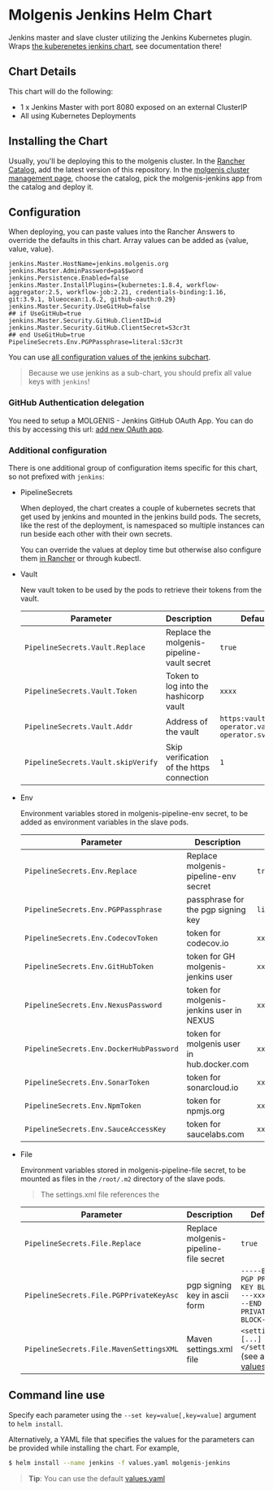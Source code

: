 # Molgenis Jenkins Helm Chart

Jenkins master and slave cluster utilizing the Jenkins Kubernetes plugin.
Wraps [the kuberenetes jenkins chart](https://github.com/kubernetes/charts/tree/master/stable/jenkins), see documentation there!

## Chart Details

This chart will do the following:

* 1 x Jenkins Master with port 8080 exposed on an external ClusterIP
* All using Kubernetes Deployments

## Installing the Chart

Usually, you'll be deploying this to the molgenis cluster.
In the [Rancher Catalog](https://rancher.molgenis.org:7443/g/catalog), add the latest version of this repository.
In the [molgenis cluster management page](https://rancher.molgenis.org:7443/p/c-mhkqb:project-2pf45/apps), choose the 
catalog, pick the molgenis-jenkins app from the catalog and deploy it.

## Configuration

When deploying, you can paste values into the Rancher Answers to override the defaults in this chart.
Array values can be added as {value, value, value}.
```
jenkins.Master.HostName=jenkins.molgenis.org
jenkins.Master.AdminPassword=pa$$word
jenkins.Persistence.Enabled=false
jenkins.Master.InstallPlugins={kubernetes:1.8.4, workflow-aggregator:2.5, workflow-job:2.21, credentials-binding:1.16, git:3.9.1, blueocean:1.6.2, github-oauth:0.29}
jenkins.Master.Security.UseGitHub=false
## if UseGitHub=true
jenkins.Master.Security.GitHub.ClientID=id
jenkins.Master.Security.GitHub.ClientSecret=S3cr3t
## end UseGitHub=true
PipelineSecrets.Env.PGPPassphrase=literal:S3cr3t
```

You can use [all configuration values of the jenkins subchart](https://github.com/kubernetes/charts/tree/master/stable/jenkins).
> Because we use jenkins as a sub-chart, you should prefix all value keys with `jenkins`!

### GitHub Authentication delegation
You need to setup a MOLGENIS - Jenkins GitHub OAuth App. You can do this by accessing this url: [add new OAuth app](https://github.com/settings/applications/new).

### Additional configuration
There is one additional group of configuration items specific for this chart, so not prefixed with `jenkins`:

* PipelineSecrets

   When deployed, the chart creates a couple of kubernetes secrets that get used by jenkins and mounted in the jenkins 
   build pods. The secrets, like the rest of the deployment, is namespaced so multiple instances can run beside
   each other with their own secrets.

   You can override the values at deploy time but otherwise also configure them 
   [in Rancher](https://rancher.molgenis.org:7443/p/c-mhkqb:project-2pf45/secrets) or through kubectl.

*  Vault

   New vault token to be used by the pods to retrieve their tokens from the vault.
   
   | Parameter                         | Description                                | Default                                       |
   | ----------------------------------|--------------------------------------------|-----------------------------------------------|
   | `PipelineSecrets.Vault.Replace`   | Replace the molgenis-pipeline-vault secret |`true`                                         |
   | `PipelineSecrets.Vault.Token`     | Token to log into the hashicorp vault      |`xxxx`                                         |
   | `PipelineSecrets.Vault.Addr`      | Address of the vault                       |`https:vault-operator.vault-operator.svc:8200` |
   | `PipelineSecrets.Vault.skipVerify`| Skip verification of the https connection  |`1`                                            |

*  Env
   
   Environment variables stored in molgenis-pipeline-env secret, to be added as environment variables
   in the slave pods.

   | Parameter                              | Description                               | Default         |
   | -------------------------------------- | ----------------------------------------- | --------------- |
   | `PipelineSecrets.Env.Replace`          | Replace molgenis-pipeline-env secret      | `true`          |
   | `PipelineSecrets.Env.PGPPassphrase`    | passphrase for the pgp signing key        | `literal:xxxx`  |
   | `PipelineSecrets.Env.CodecovToken`     | token for codecov.io                      | `xxxx`          |
   | `PipelineSecrets.Env.GitHubToken`      | token for GH molgenis-jenkins user        | `xxxx`          |
   | `PipelineSecrets.Env.NexusPassword`    | token for molgenis-jenkins user in NEXUS  | `xxxx`          |
   | `PipelineSecrets.Env.DockerHubPassword`| token for molgenis user in hub.docker.com | `xxxx`          |
   | `PipelineSecrets.Env.SonarToken`       | token for sonarcloud.io                   | `xxxx`          |
   | `PipelineSecrets.Env.NpmToken`         | token for npmjs.org                       | `xxxx`          | 
   | `PipelineSecrets.Env.SauceAccessKey`   | token for saucelabs.com                   | `xxxx`          |

* File

  Environment variables stored in molgenis-pipeline-file secret, to be mounted as files
  in the `/root/.m2` directory of the slave pods.
  > The settings.xml file references the 

  | Parameter                              | Description                           | Default                                                                         |
  | -------------------------------------- | ------------------------------------- | ------------------------------------------------------------------------------- |
  | `PipelineSecrets.File.Replace`         | Replace molgenis-pipeline-file secret | `true`                                                                          |
  | `PipelineSecrets.File.PGPPrivateKeyAsc`| pgp signing key in ascii form         | `-----BEGIN PGP PRIVATE KEY BLOCK-----xxxxx-----END PGP PRIVATE KEY BLOCK-----` |
  | `PipelineSecrets.File.MavenSettingsXML`| Maven settings.xml file               | `<settings>[...]</settings>` (see actual [values.yaml](values.yaml))            |

## Command line use
Specify each parameter using the `--set key=value[,key=value]` argument to `helm install`.

Alternatively, a YAML file that specifies the values for the parameters can be provided while installing the chart.
For example,

```bash
$ helm install --name jenkins -f values.yaml molgenis-jenkins
```

> **Tip**: You can use the default [values.yaml](values.yaml)

